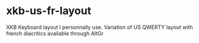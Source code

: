 # xkb-us-fr-layout
XKB Keyboard layout I personnally use. Variation of US QWERTY layout with french diacritics available through AltGr
